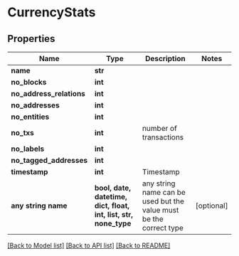# CurrencyStats


## Properties
Name | Type | Description | Notes
------------ | ------------- | ------------- | -------------
**name** | **str** |  | 
**no_blocks** | **int** |  | 
**no_address_relations** | **int** |  | 
**no_addresses** | **int** |  | 
**no_entities** | **int** |  | 
**no_txs** | **int** | number of transactions | 
**no_labels** | **int** |  | 
**no_tagged_addresses** | **int** |  | 
**timestamp** | **int** | Timestamp | 
**any string name** | **bool, date, datetime, dict, float, int, list, str, none_type** | any string name can be used but the value must be the correct type | [optional]

[[Back to Model list]](../README.md#documentation-for-models) [[Back to API list]](../README.md#documentation-for-api-endpoints) [[Back to README]](../README.md)


